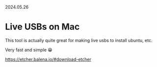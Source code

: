 2024.05.26

# Live USBs on Mac

This tool is actually quite great for making live usbs to install ubuntu, etc.

Very fast and simple 😁

https://etcher.balena.io/#download-etcher
